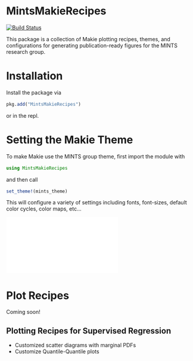 # MintsMakieRecipes

[![Build Status](https://github.com/mi3nts/MintsMakieRecipes.jl/actions/workflows/CI.yml/badge.svg?branch=main)](https://github.com/mi3nts/MintsMakieRecipes.jl/actions/workflows/CI.yml?query=branch%3Amain)


This package is a collection of Makie plotting recipes, themes, and configurations for generating publication-ready figures for the MINTS research group. 

# Installation
Install the package via 
```julia
pkg.add("MintsMakieRecipes")
```
or in the repl. 

# Setting the Makie Theme
To make Makie use the MINTS group theme, first import the module with 
```julia
using MintsMakieRecipes
```
and then call 
```julia
set_theme!(mints_theme)
```
This will configure a variety of settings including fonts, font-sizes, default color cycles, color maps, etc...

![MINTS plotting recipe](./assets/demo.pdf)

# Plot Recipes
Coming soon! 
## Plotting Recipes for Supervised Regression
- Customized scatter diagrams with marginal PDFs
- Customize Quantile-Quantile plots

